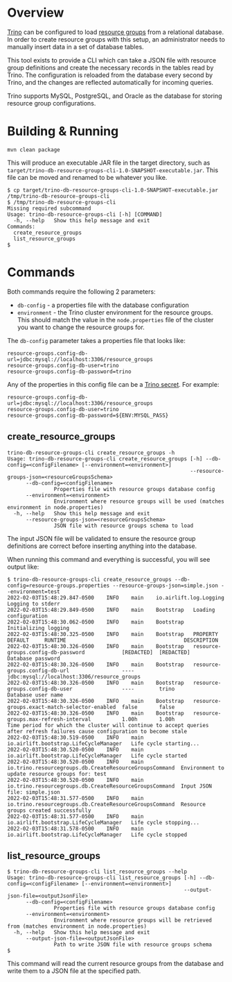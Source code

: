 # Overview

[Trino](https://trino.io) can be configured to load [resource groups](https://trino.io/docs/current/admin/resource-groups.html) from a relational database. In order to create resource groups with this setup, an administrator needs to manually insert data in a set of database tables.

This tool exists to provide a CLI which can take a JSON file with resource group definitions and create the necessary records in the tables read by Trino. The configuration is reloaded from the database every second by Trino, and the changes are reflected automatically for incoming queries.

Trino supports MySQL, PostgreSQL, and Oracle as the database for storing resource group configurations.

# Building & Running

```
mvn clean package
```

This will produce an executable JAR file in the target directory, such as `target/trino-db-resource-groups-cli-1.0-SNAPSHOT-executable.jar`. This file can be moved and renamed to be whatever you like.

```
$ cp target/trino-db-resource-groups-cli-1.0-SNAPSHOT-executable.jar /tmp/trino-db-resource-groups-cli
$ /tmp/trino-db-resource-groups-cli
Missing required subcommand
Usage: trino-db-resource-groups-cli [-h] [COMMAND]
  -h, --help   Show this help message and exit
Commands:
  create_resource_groups
  list_resource_groups
$
```

# Commands

Both commands require the following 2 parameters:

* `db-config` - a properties file with the database configuration
* `environment` - the Trino cluster environment for the resource groups. This should match the value in the `node.properties` file of the cluster you want to change the resource groups for.

The `db-config` parameter takes a properties file that looks like:

```
resource-groups.config-db-url=jdbc:mysql://localhost:3306/resource_groups
resource-groups.config-db-user=trino
resource-groups.config-db-password=trino
```

Any of the properties in this config file can be a [Trino secret](https://trino.io/docs/current/security/secrets.html). For example:

```
resource-groups.config-db-url=jdbc:mysql://localhost:3306/resource_groups
resource-groups.config-db-user=trino
resource-groups.config-db-password=${ENV:MYSQL_PASS}
```

## create_resource_groups

```
trino-db-resource-groups-cli create_resource_groups -h
Usage: trino-db-resource-groups-cli create_resource_groups [-h] --db-config=<configFilename> [--environment=<environment>]
                                                           --resource-groups-json=<resourceGroupsSchema>
      --db-config=<configFilename>
               Properties file with resource groups database config
      --environment=<environment>
               Environment where resource groups will be used (matches environment in node.properties)
  -h, --help   Show this help message and exit
      --resource-groups-json=<resourceGroupsSchema>
               JSON file with resource groups schema to load
```

The input JSON file will be validated to ensure the resource group definitions are correct before inserting anything into the database.

When running this command and everything is successful, you will see output like:

```
$ trino-db-resource-groups-cli create_resource_groups --db-config=resource-groups.properties --resource-groups-json=simple.json --environment=test
2022-02-03T15:48:29.847-0500	INFO	main	io.airlift.log.Logging	Logging to stderr
2022-02-03T15:48:29.849-0500	INFO	main	Bootstrap	Loading configuration
2022-02-03T15:48:30.062-0500	INFO	main	Bootstrap	Initializing logging
2022-02-03T15:48:30.325-0500	INFO	main	Bootstrap	PROPERTY                                      DEFAULT     RUNTIME                                      DESCRIPTION
2022-02-03T15:48:30.326-0500	INFO	main	Bootstrap	resource-groups.config-db-password            [REDACTED]  [REDACTED]                                   Database password
2022-02-03T15:48:30.326-0500	INFO	main	Bootstrap	resource-groups.config-db-url                 ----        jdbc:mysql://localhost:3306/resource_groups
2022-02-03T15:48:30.326-0500	INFO	main	Bootstrap	resource-groups.config-db-user                ----        trino                                        Database user name
2022-02-03T15:48:30.326-0500	INFO	main	Bootstrap	resource-groups.exact-match-selector-enabled  false       false
2022-02-03T15:48:30.326-0500	INFO	main	Bootstrap	resource-groups.max-refresh-interval          1.00h       1.00h                                        Time period for which the cluster will continue to accept queries after refresh failures cause configuration to become stale
2022-02-03T15:48:30.519-0500	INFO	main	io.airlift.bootstrap.LifeCycleManager	Life cycle starting...
2022-02-03T15:48:30.520-0500	INFO	main	io.airlift.bootstrap.LifeCycleManager	Life cycle started
2022-02-03T15:48:30.520-0500	INFO	main	io.trino.resourcegroups.db.CreateResourceGroupsCommand	Environment to update resource groups for: test
2022-02-03T15:48:30.520-0500	INFO	main	io.trino.resourcegroups.db.CreateResourceGroupsCommand	Input JSON file: simple.json
2022-02-03T15:48:31.577-0500	INFO	main	io.trino.resourcegroups.db.CreateResourceGroupsCommand	Resource groups created successfully
2022-02-03T15:48:31.577-0500	INFO	main	io.airlift.bootstrap.LifeCycleManager	Life cycle stopping...
2022-02-03T15:48:31.578-0500	INFO	main	io.airlift.bootstrap.LifeCycleManager	Life cycle stopped
```

## list_resource_groups

```
$ trino-db-resource-groups-cli list_resource_groups --help
Usage: trino-db-resource-groups-cli list_resource_groups [-h] --db-config=<configFilename> [--environment=<environment>]
                                                         --output-json-file=<outputJsonFile>
      --db-config=<configFilename>
               Properties file with resource groups database config
      --environment=<environment>
               Environment where resource groups will be retrieved from (matches environment in node.properties)
  -h, --help   Show this help message and exit
      --output-json-file=<outputJsonFile>
               Path to write JSON file with resource groups schema
$
```

This command will read the current resource groups from the database and write them to a JSON file at the specified path.